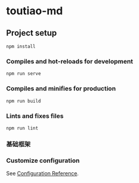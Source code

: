 # toutiao-md

## Project setup
```
npm install
```

### Compiles and hot-reloads for development
```
npm run serve
```

### Compiles and minifies for production
```
npm run build
```

### Lints and fixes files
```
npm run lint
```
### 基础框架
### Customize configuration
See [Configuration Reference](https://cli.vuejs.org/config/).
